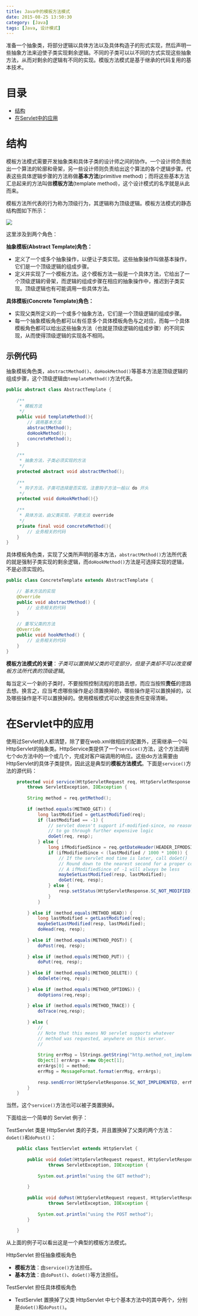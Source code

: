 ```yaml
---
title: Java中的模板方法模式
date: 2015-08-25 13:50:30
category: [Java]
tags: [Java, 设计模式]
---
```

准备一个抽象类，将部分逻辑以具体方法以及具体构造子的形式实现，然后声明一些抽象方法来迫使子类实现剩余逻辑。不同的子类可以以不同的方式实现这些抽象方法，从而对剩余的逻辑有不同的实现。模版方法模式是基于继承的代码复用的基本技术。

# 目录

* [结构](#structure)
* [在Servlet中的应用](#application)

<h1 id="structure">结构</h1>

模板方法模式需要开发抽象类和具体子类的设计师之间的协作。一个设计师负责给出一个算法的轮廓和骨架，另一些设计师则负责给出这个算法的各个逻辑步骤。代表这些具体逻辑步骤的方法称做**基本方法**(primitive method)；而将这些基本方法汇总起来的方法叫做**模板方法**(template method)，这个设计模式的名字就是从此而来。

模板方法所代表的行为称为顶级行为，其逻辑称为顶级逻辑。模板方法模式的静态结构图如下所示：

![](http://7xl94a.com1.z0.glb.clouddn.com/123123123.png)

这里涉及到两个角色：

**抽象模板(Abstract Template)角色：**

* 定义了一个或多个抽象操作，以便让子类实现。这些抽象操作叫做基本操作，它们是一个顶级逻辑的组成步骤。
* 定义并实现了一个模板方法。这个模板方法一般是一个具体方法，它给出了一个顶级逻辑的骨架，而逻辑的组成步骤在相应的抽象操作中，推迟到子类实现。顶级逻辑也有可能调用一些具体方法。

**具体模板(Concrete Template)角色：**

* 实现父类所定义的一个或多个抽象方法，它们是一个顶级逻辑的组成步骤。
* 每一个抽象模板角色都可以有任意多个具体模板角色与之对应，而每一个具体模板角色都可以给出这些抽象方法（也就是顶级逻辑的组成步骤）的不同实现，从而使得顶级逻辑的实现各不相同。

## 示例代码

抽象模板角色类，`abstractMethod()`、`doHookMethod()`等基本方法是顶级逻辑的组成步骤，这个顶级逻辑由`templateMethod()`方法代表。

```java
public abstract class AbstractTemplate {
    
    /**
     * 模板方法
     */
    public void templateMethod(){
        // 调用基本方法
        abstractMethod();
        doHookMethod();
        concreteMethod();
    }
    
    /**
     * 抽象方法，子类必须实现的方法
     */
    protected abstract void abstractMethod();
    
    /**
     * 钩子方法，子类可选择是否实现。注意钩子方法一般以 do 开头
     */
    protected void doHookMethod(){}
    
    /**
     * 具体方法，由父类实现，子类无法 override
     */
    private final void concreteMethod(){
        // 业务相关的代码
    }
}
```

具体模板角色类，实现了父类所声明的基本方法，`abstractMethod()`方法所代表的就是强制子类实现的剩余逻辑，而`doHookMethod()`方法是可选择实现的逻辑，不是必须实现的。

```java
public class ConcreteTemplate extends AbstractTemplate {
    
    // 基本方法的实现
    @Override
    public void abstractMethod() {
        // 业务相关的代码
    }
    
    // 重写父类的方法
    @Override
    public void hookMethod() {
        // 业务相关的代码
    }
}
```

**模板方法模式的关键**：*子类可以置换掉父类的可变部分，但是子类却不可以改变模板方法所代表的顶级逻辑*。
 
每当定义一个新的子类时，不要按照控制流程的思路去想，而应当按照**责任**的思路去想。换言之，应当考虑哪些操作是必须置换掉的，哪些操作是可以置换掉的，以及哪些操作是不可以置换掉的。使用模板模式可以使这些责任变得清晰。

<h1 id="application">在Servlet中的应用</h1>

使用过Servlet的人都清楚，除了要在web.xml做相应的配置外，还需继承一个叫HttpServlet的抽象类。HttpService类提供了一个`service()`方法，这个方法调用七个do方法中的一个或几个，完成对客户端调用的响应。这些do方法需要由HttpServlet的具体子类提供，因此这是典型的**模板方法模式**。下面是`service()`方法的源代码：

```java
    protected void service(HttpServletRequest req, HttpServletResponse resp)
        throws ServletException, IOException {
 
        String method = req.getMethod();
 
        if (method.equals(METHOD_GET)) {
            long lastModified = getLastModified(req);
            if (lastModified == -1) {
                // servlet doesn't support if-modified-since, no reason
                // to go through further expensive logic
                doGet(req, resp);
            } else {
                long ifModifiedSince = req.getDateHeader(HEADER_IFMODSINCE);
                if (ifModifiedSince < (lastModified / 1000 * 1000)) {
                    // If the servlet mod time is later, call doGet()
                    // Round down to the nearest second for a proper compare
                    // A ifModifiedSince of -1 will always be less
                    maybeSetLastModified(resp, lastModified);
                    doGet(req, resp);
                } else {
                    resp.setStatus(HttpServletResponse.SC_NOT_MODIFIED);
                }
            }
 
        } else if (method.equals(METHOD_HEAD)) {
            long lastModified = getLastModified(req);
            maybeSetLastModified(resp, lastModified);
            doHead(req, resp);
 
        } else if (method.equals(METHOD_POST)) {
            doPost(req, resp);
 
        } else if (method.equals(METHOD_PUT)) {
            doPut(req, resp);       
 
        } else if (method.equals(METHOD_DELETE)) {
            doDelete(req, resp);
 
        } else if (method.equals(METHOD_OPTIONS)) {
            doOptions(req,resp);
 
        } else if (method.equals(METHOD_TRACE)) {
            doTrace(req,resp);
 
        } else {
            //
            // Note that this means NO servlet supports whatever
            // method was requested, anywhere on this server.
            //
 
            String errMsg = lStrings.getString("http.method_not_implemented");
            Object[] errArgs = new Object[1];
            errArgs[0] = method;
            errMsg = MessageFormat.format(errMsg, errArgs);
 
            resp.sendError(HttpServletResponse.SC_NOT_IMPLEMENTED, errMsg);
        }
    }
```

当然，这个`service()`方法也可以被子类置换掉。
 
下面给出一个简单的 Servlet 例子：
 
TestServlet 类是 HttpServlet 类的子类，并且置换掉了父类的两个方法：`doGet()`和`doPost()`：

```java
    public class TestServlet extends HttpServlet {
     
        public void doGet(HttpServletRequest request, HttpServletResponse response)
                throws ServletException, IOException {
     
            System.out.println("using the GET method");
 
        }
     
        public void doPost(HttpServletRequest request, HttpServletResponse response)
                throws ServletException, IOException {
     
            System.out.println("using the POST method");
        }
     
    }
```

从上面的例子可以看出这是一个典型的模板方法模式。
 
HttpServlet 担任抽象模板角色
 
* **模板方法**：由`service()`方法担任。
* **基本方法**：由`doPost()`、`doGet()`等方法担任。
 
TestServlet 担任具体模板角色
 
* TestServlet 置换掉了父类 HttpServlet 中七个基本方法中的其中两个，分别是`doGet()`和`doPost()`。
